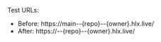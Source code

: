 Test URLs:
- Before: https://main--{repo}--{owner}.hlx.live/
- After: https://<branch>--{repo}--{owner}.hlx.live/

